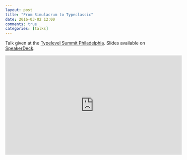 ```yaml
---
layout: post
title: "From Simulacrum to Typeclassic"
date: 2016-03-02 12:00
comments: true
categories: [talks]
---
```


Talk given at the [Typelevel Summit Philadelphia](http://typelevel.org/event/2016-03-summit-philadelphia/). Slides available on [SpeakerDeck](https://speakerdeck.com/mpilquist/from-simulacrum-to-typeclassic).

<!-- more -->
<div class="video-container">
  <iframe width="560" height="315" src="https://www.youtube.com/embed/Crc2RHWrcLI" frameborder="0" allowfullscreen></iframe>
</div>


